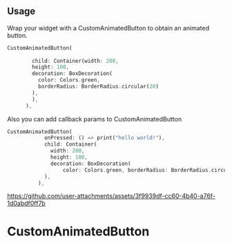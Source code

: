 

## Usage

Wrap your widget with a CustomAnimatedButton to obtain an animated button.

```dart
CustomAnimatedButton(
        
        child: Container(width: 200,
        height: 100,
        decoration: BoxDecoration(
          color: Colors.green,
          borderRadius: BorderRadius.circular(20)
        ),
        ),
      ),
```

Also you can add callback params to CustomAnimatedButton 

```dart
CustomAnimatedButton(
            onPressed: () => print("hello world!"),
            child: Container(
              width: 200,
              height: 100,
              decoration: BoxDecoration(
                  color: Colors.green, borderRadius: BorderRadius.circular(20)),
            ),
          ),
```


https://github.com/user-attachments/assets/3f9939df-cc60-4b40-a76f-1d0abdf0ff7b


# CustomAnimatedButton
